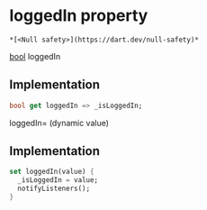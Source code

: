 


# loggedIn property




    *[<Null safety>](https://dart.dev/null-safety)*




[bool](https://api.flutter.dev/flutter/dart-core/bool-class.html) loggedIn
  







## Implementation

```dart
bool get loggedIn => _isLoggedIn;
```




loggedIn=
(dynamic value)  







## Implementation

```dart
set loggedIn(value) {
  _isLoggedIn = value;
  notifyListeners();
}
```







